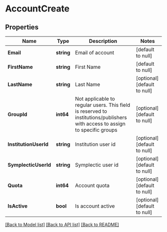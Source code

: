 # AccountCreate

## Properties
Name | Type | Description | Notes
------------ | ------------- | ------------- | -------------
**Email** | **string** | Email of account | [default to null]
**FirstName** | **string** | First Name | [default to null]
**LastName** | **string** | Last Name | [optional] [default to null]
**GroupId** | **int64** | Not applicable to regular users. This field is reserved to institutions/publishers with access to assign to specific groups | [optional] [default to null]
**InstitutionUserId** | **string** | Institution user id | [optional] [default to null]
**SymplecticUserId** | **string** | Symplectic user id | [optional] [default to null]
**Quota** | **int64** | Account quota | [optional] [default to null]
**IsActive** | **bool** | Is account active | [optional] [default to null]

[[Back to Model list]](../README.md#documentation-for-models) [[Back to API list]](../README.md#documentation-for-api-endpoints) [[Back to README]](../README.md)


